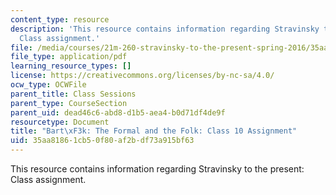```yaml
---
content_type: resource
description: 'This resource contains information regarding Stravinsky to the present:
  Class assignment.'
file: /media/courses/21m-260-stravinsky-to-the-present-spring-2016/35aa81861cb50f80af2bdf73a915bf63_MIT21M_260S16_assn10.pdf
file_type: application/pdf
learning_resource_types: []
license: https://creativecommons.org/licenses/by-nc-sa/4.0/
ocw_type: OCWFile
parent_title: Class Sessions
parent_type: CourseSection
parent_uid: dead46c6-abd8-d1b5-aea4-b0d71df4de9f
resourcetype: Document
title: "Bart\xF3k: The Formal and the Folk: Class 10 Assignment"
uid: 35aa8186-1cb5-0f80-af2b-df73a915bf63
---
```

This resource contains information regarding Stravinsky to the present: Class assignment.